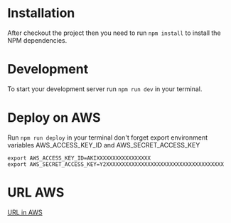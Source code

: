 # Installation

After checkout the project then you need to run `npm install` to install the NPM dependencies.

# Development

To start your development server run `npm run dev` in your terminal.

# Deploy on AWS

Run `npm run deploy` in your terminal don't forget export environment variables AWS_ACCESS_KEY_ID and AWS_SECRET_ACCESS_KEY


```jsonc
export AWS_ACCESS_KEY_ID=AKIXXXXXXXXXXXXXXXXX
export AWS_SECRET_ACCESS_KEY=Y2XXXXXXXXXXXXXXXXXXXXXXXXXXXXXXXXXXXXX
```

# URL AWS
[URL in AWS](https://d2wr1tmvdqj4l5.cloudfront.net)
